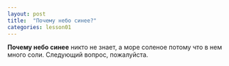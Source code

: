 ```yaml
---
layout: post
title:  "Почему небо синее?"
categories: lesson01
---
```


**Почему небо синее** никто не знает, а море соленое потому что в нем много соли.
Следующий вопрос, пожалуйста.
